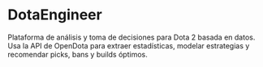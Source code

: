 # DotaEngineer
Plataforma de análisis y toma de decisiones para Dota 2 basada en datos. Usa la API de OpenDota para extraer estadísticas, modelar estrategias y recomendar picks, bans y builds óptimos.

